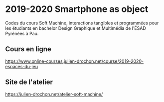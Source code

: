 # 2019-2020 Smartphone as object
Codes du cours Soft Machine, interactions tangibles et programmées pour les étudiants en bachelor Design Graphique et Multimédia de l'ÉSAD Pyrénées à Pau.

## Cours en ligne
https://www.online-courses.julien-drochon.net/course/2019-2020-espaces-du-jeu

## Site de l'atelier
https://julien-drochon.net/atelier-soft-machine/
